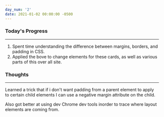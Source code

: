 ```yaml
---
day_num: '2'
date: 2021-01-02 00:00:00 -0500
---
```

### Today's Progress

--------------------

1. Spent time understanding the difference between margins, borders, and padding in CSS.
2. Applied the bove to change elements for these cards, as well as various parts of this over all site.

### Thoughts

-------------------

Learned a trick that if i don't want padding from a parent element to apply to certain child elements I can use a negative margin attribute on the child.

Also got better at using dev Chrome dev tools inorder to trace where layout elements are coming from. 
